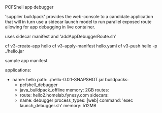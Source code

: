 PCFShell app debugger

'supplier buildpack' provides the web-console to a candidate application that will in turn use a sidecar launch model to run parallel exposed route allowing for app debugging in live container.

uses sidecar manifest and 'addAppDebuggerRoute.sh' 

cf v3-create-app hello
cf v3-apply-manifest hello.yaml
cf v3-push hello -p ./hello.jar

sample app manifest

applications:
- name: hello
  path: ./hello-0.0.1-SNAPSHOT.jar
  buildpacks:
  - pcfshell_debugger
  - java_buildpack_offline
  memory: 2GB
  routes:
  - route: hello2.homelab.fynesy.com
  sidecars:
  - name: debugger
    process_types: [web]
    command: 'exec launch_debugger.sh'
    memory: 512MB
